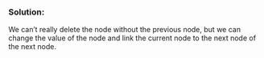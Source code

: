 ### Solution: 

We can’t really delete the node without the previous node, but we can change the value of the node and link the current node to the next node of the next node.


